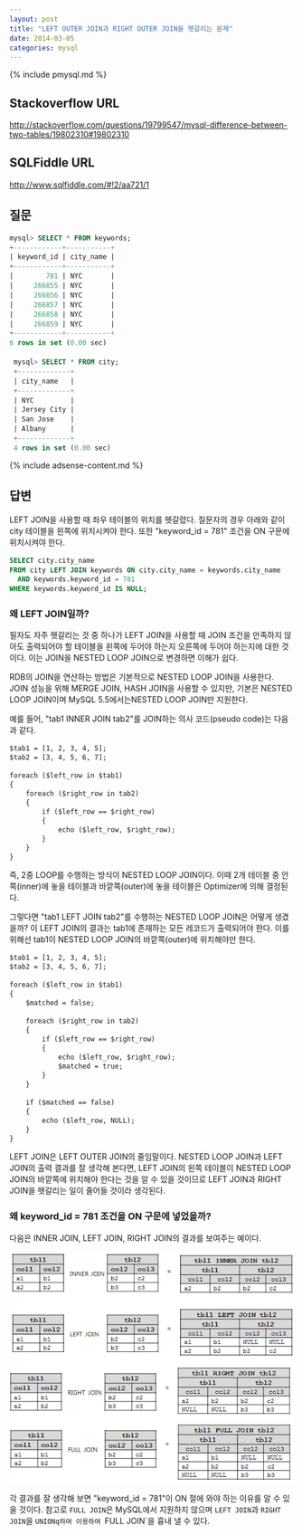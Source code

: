 ```yaml
---
layout: post
title: "LEFT OUTER JOIN과 RIGHT OUTER JOIN을 헷갈리는 문제"
date: 2014-03-05 
categories: mysql
---
```


{% include pmysql.md %}

## Stackoverflow URL

http://stackoverflow.com/questions/19799547/mysql-difference-between-two-tables/19802310#19802310

## SQLFiddle URL

http://www.sqlfiddle.com/#!2/aa721/1

## 질문

```sql
mysql> SELECT * FROM keywords;
+------------+-----------+
| keyword_id | city_name |
+------------+-----------+
|        781 | NYC       |
|     266855 | NYC       |
|     266856 | NYC       |
|     266857 | NYC       |
|     266858 | NYC       |
|     266859 | NYC       |
+------------+-----------+
6 rows in set (0.00 sec)
 
 mysql> SELECT * FROM city;
 +-------------+
 | city_name   |
 +-------------+
 | NYC         |
 | Jersey City |
 | San Jose    |
 | Albany      |
 +-------------+
 4 rows in set (0.00 sec)
```

{% include adsense-content.md %}

## 답변

LEFT JOIN을 사용할 때 좌우 테이블의 위치를 헷갈렸다. 질문자의 경우 아래와 같이 city 테이블을 왼쪽에 위치시켜야 한다. 또한 "keyword_id = 781" 조건을 ON 구문에 위치시켜야 한다.

```sql
SELECT city.city_name
FROM city LEFT JOIN keywords ON city.city_name = keywords.city_name
  AND keywords.keyword_id = 781
WHERE keywords.keyword_id IS NULL;
```

### 왜 LEFT JOIN일까?

필자도 자주 헷갈리는 것 중 하나가 LEFT JOIN을 사용할 때 JOIN 조건을 만족하지 않아도 출력되어야 할 테이블을 왼쪽에 두어야 하는지 오른쪽에 두어야 하는지에 대한 것이다. 이는 JOIN을 NESTED LOOP JOIN으로 변경하면 이해가 쉽다.

RDB의 JOIN을 연산하는 방법은 기본적으로 NESTED LOOP JOIN을 사용한다. JOIN 성능을 위해 MERGE JOIN, HASH JOIN을 사용할 수 있지만, 기본은 NESTED LOOP JOIN이며 MySQL 5.5에서는NESTED LOOP JOIN만 지원한다.

예를 들어, "tab1 INNER JOIN tab2"를 JOIN하는 의사 코드(pseudo code)는 다음과 같다.

```
$tab1 = [1, 2, 3, 4, 5];
$tab2 = [3, 4, 5, 6, 7];
 
foreach ($left_row in $tab1)
{
    foreach ($right_row in tab2)
    {
        if ($left_row == $right_row)
        {
            echo ($left_row, $right_row);
        }
    }
}
```

즉, 2중 LOOP를 수행하는 방식이 NESTED LOOP JOIN이다. 이때 2개 테이블 중 안쪽(inner)에 놓을 테이블과 바깥쪽(outer)에 놓을 테이블은 Optimizer에 의해 결정된다.

그렇다면 "tab1 LEFT JOIN tab2"를 수행하는 NESTED LOOP JOIN은 어떻게 생겼을까? 이 LEFT JOIN의 결과는 tab1에 존재하는 모든 레코드가 출력되어야 한다. 이를 위해선 tab1이 NESTED LOOP JOIN의 바깥쪽(outer)에 위치해야만 한다.

```
$tab1 = [1, 2, 3, 4, 5];
$tab2 = [3, 4, 5, 6, 7];
 
foreach ($left_row in $tab1)
{
    $matched = false;
 
    foreach ($right_row in tab2)
    {
        if ($left_row == $right_row)
        {
            echo ($left_row, $right_row);
            $matched = true;
        }
    }
 
    if ($matched == false)
    {
        echo ($left_row, NULL);
    }
}
```

LEFT JOIN은 LEFT OUTER JOIN의 줄임말이다. NESTED LOOP JOIN과 LEFT JOIN의 출력 결과를 잘 생각해 본다면, LEFT JOIN의 왼쪽 테이블이 NESTED LOOP JOIN의 바깥쪽에 위치해야 한다는 것을 알 수 있을 것이므로 LEFT JOIN과 RIGHT JOIN을 헷갈리는 일이 줄어들 것이라 생각된다.

### 왜 keyword_id = 781 조건을 ON 구문에 넣었을까?

다음은 INNER JOIN, LEFT JOIN, RIGHT JOIN의 결과를 보여주는 예이다.

![relational algebra](/images/posts/mysql/relational-algebra.PNG)

각 결과를 잘 생각해 보면 "keyword_id = 781"이 ON 절에 와야 하는 이유를 알 수 있을 것이다. 참고로 `FULL JOIN`은 MySQL에서 지원하지 않으며 `LEFT JOIN`과 `RIGHT JOIN`을 `UNIONq하여 이용하여 `FULL JOIN`을 흉내 낼 수 있다.
